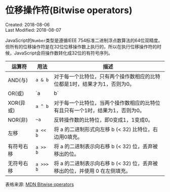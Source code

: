 # 位移操作符(Bitwise operators)
Created: 2018-08-06  
Last Modified: 2018-08-07

JavaScript的`Number`类型是遵循IEEE 754标准二进制浮点数算法的64位双精度。但所有的位移操作符是在32位位移操作数上执行的，所以在执行位移操作符的时候，JavaScript会将操作数转化成32位的有符号序列。  

| 运算符 | 用法 | 描述 |
|----|----|----|
|AND(与)  | `a & b` | 对于每一个比特位，只有两个操作数相应的比特位都是1时，结果才为1，否则为0。|
|OR(或)   | `a | b` | 对于每一个比特位，当两个操作数相应的比特位至少有一个1时，结果为1，否则为0。|
|XOR(异或)| `a ^ b` | 对于每一个比特位，当两个操作数相应的比特位有且只有一个1时，结果为1，否则为0。|
|NOR(非)  | ` ~a `  | 反转操作数的比特位，即0变成1，1变成0。|
|左移     | `a << b`| 将 a 的二进制形式向左移 b (< 32) 比特位，右边用0填充。|
|有符号右移| `a >> b`| 将 a 的二进制表示向右移 b (< 32) 位，丢弃被移出的位。|
|无符号右移|`a >>> b`| 将 a 的二进制表示向右移 b (< 32) 位，丢弃被移出的位，并使用 0 在左侧填充。|
  
表格来源: [MDN Bitwise operators](https://developer.mozilla.org/en-US/docs/Web/JavaScript/Reference/Operators/Bitwise_Operators)